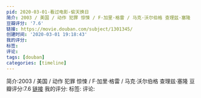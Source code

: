 ```yaml
---
pid: 2020-03-01-看过电影-偷天换日
简介: 2003 / 美国 / 动作 犯罪 惊悚 / F·加里·格雷 / 马克·沃尔伯格 查理兹·塞隆
豆瓣评分: '7.6'
链接: https://movie.douban.com/subject/1301345/
创建时间: '2020-03-01 19:18:43'
我的评分:
标签:
评论:
tags: [douban]
categories: [timeline]
---
```

简介:2003 / 美国 / 动作 犯罪 惊悚 / F·加里·格雷 / 马克·沃尔伯格 查理兹·塞隆
豆瓣评分:7.6
[链接](https://movie.douban.com/subject/1301345/)
我的评分:
标签:
评论:
